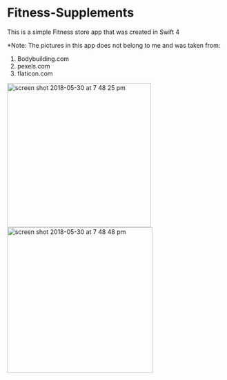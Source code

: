 # Fitness-Supplements
This is a simple Fitness store app that was created in Swift 4

*Note: The pictures in this app does not belong to me and was taken from:

1. Bodybuilding.com
2. pexels.com
3. flaticon.com


<img width="333" alt="screen shot 2018-05-30 at 7 48 25 pm" src="https://user-images.githubusercontent.com/39749777/40753675-4ad772ac-6443-11e8-82ae-868b5ae2a131.png">

<img width="337" alt="screen shot 2018-05-30 at 7 48 48 pm" src="https://user-images.githubusercontent.com/39749777/40753682-51e11b16-6443-11e8-94a3-cbe128a9d94b.png">
